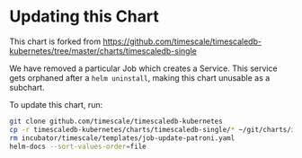 # Updating this Chart

This chart is forked from https://github.com/timescale/timescaledb-kubernetes/tree/master/charts/timescaledb-single

We have removed a particular Job which creates a Service. This service
gets orphaned after a `helm uninstall`, making this chart unusable as
a subchart.

To update this chart, run:

```bash
git clone github.com/timescale/timescaledb-kubernetes
cp -r timescaledb-kubernetes/charts/timescaledb-single/* ~/git/charts/incubator/timescale/
rm incubator/timescale/templates/job-update-patroni.yaml
helm-docs --sort-values-order=file
```

